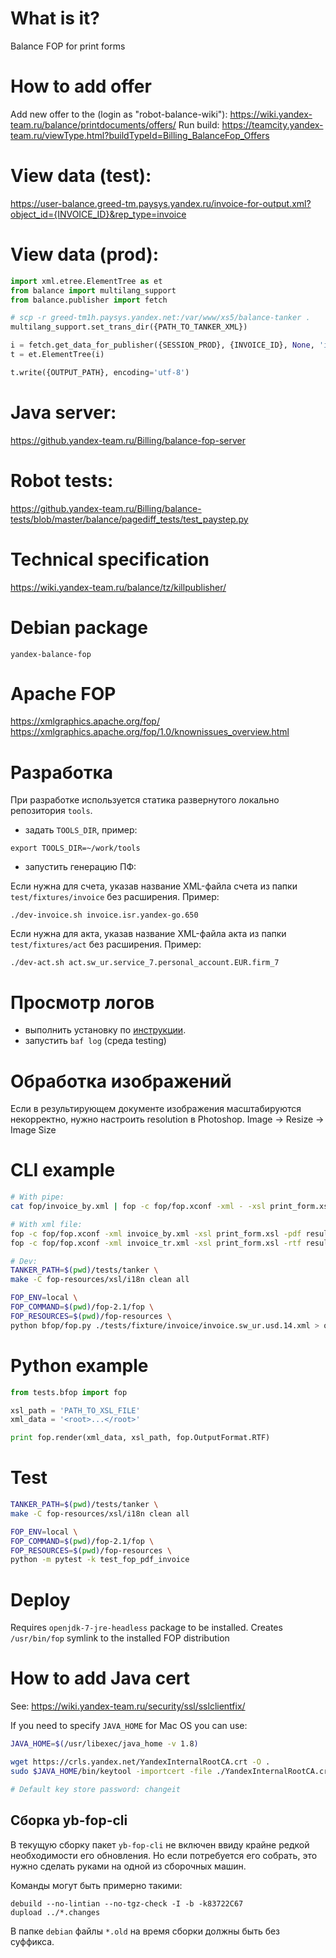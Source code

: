# What is it?
Balance FOP for print forms

# How to add offer
Add new offer to the (login as "robot-balance-wiki"):
https://wiki.yandex-team.ru/balance/printdocuments/offers/
Run build:
https://teamcity.yandex-team.ru/viewType.html?buildTypeId=Billing_BalanceFop_Offers

# View data (test):
https://user-balance.greed-tm.paysys.yandex.ru/invoice-for-output.xml?object_id={INVOICE_ID}&rep_type=invoice

# View data (prod):
```python
import xml.etree.ElementTree as et
from balance import multilang_support
from balance.publisher import fetch

# scp -r greed-tm1h.paysys.yandex.net:/var/www/xs5/balance-tanker .
multilang_support.set_trans_dir({PATH_TO_TANKER_XML})

i = fetch.get_data_for_publisher({SESSION_PROD}, {INVOICE_ID}, None, 'invoice')
t = et.ElementTree(i)

t.write({OUTPUT_PATH}, encoding='utf-8')
```

# Java server:
https://github.yandex-team.ru/Billing/balance-fop-server

# Robot tests:
https://github.yandex-team.ru/Billing/balance-tests/blob/master/balance/pagediff_tests/test_paystep.py

# Technical specification
https://wiki.yandex-team.ru/balance/tz/killpublisher/

# Debian package
```yandex-balance-fop```

# Apache FOP
https://xmlgraphics.apache.org/fop/
https://xmlgraphics.apache.org/fop/1.0/knownissues_overview.html

# Разработка
При разработке используется статика развернутого локально репозитория `tools`.
- задать `TOOLS_DIR`, пример:
```$bash
export TOOLS_DIR=~/work/tools
```
- запустить генерацию ПФ:  

Если нужна для счета, указав название XML-файла счета из папки `test/fixtures/invoice` без расширения. Пример:
```$bash
./dev-invoice.sh invoice.isr.yandex-go.650
```
Если нужна для акта, указав название XML-файла акта из папки `test/fixtures/act` без расширения. Пример:
```$bash
./dev-act.sh act.sw_ur.service_7.personal_account.EUR.firm_7
```

# Просмотр логов
- выполнить установку по [инструкции](https://a.yandex-team.ru/arc/trunk/arcadia/billing/library/tools/baf).
- запустить `baf log` (среда testing)

# Обработка изображений
Если в результирующем документе изображения масштабируются некорректно, нужно настроить resolution в Photoshop.
Image -> Resize -> Image Size

# CLI example
```bash
# With pipe:
cat fop/invoice_by.xml | fop -c fop/fop.xconf -xml - -xsl print_form.xsl -pdf -

# With xml file:
fop -c fop/fop.xconf -xml invoice_by.xml -xsl print_form.xsl -pdf result.pdf
fop -c fop/fop.xconf -xml invoice_tr.xml -xsl print_form.xsl -rtf result.rtf

# Dev:
TANKER_PATH=$(pwd)/tests/tanker \
make -C fop-resources/xsl/i18n clean all

FOP_ENV=local \
FOP_COMMAND=$(pwd)/fop-2.1/fop \
FOP_RESOURCES=$(pwd)/fop-resources \
python bfop/fop.py ./tests/fixture/invoice/invoice.sw_ur.usd.14.xml > out.pdf
```

# Python example
```python
from tests.bfop import fop

xsl_path = 'PATH_TO_XSL_FILE'
xml_data = '<root>...</root>'

print fop.render(xml_data, xsl_path, fop.OutputFormat.RTF)
```

# Test
```bash
TANKER_PATH=$(pwd)/tests/tanker \
make -C fop-resources/xsl/i18n clean all

FOP_ENV=local \
FOP_COMMAND=$(pwd)/fop-2.1/fop \
FOP_RESOURCES=$(pwd)/fop-resources \
python -m pytest -k test_fop_pdf_invoice
```

# Deploy

Requires ```openjdk-7-jre-headless``` package to be installed. Creates ```/usr/bin/fop``` symlink
to the installed FOP distribution

# How to add Java cert

See: https://wiki.yandex-team.ru/security/ssl/sslclientfix/

If you need to specify ```JAVA_HOME``` for Mac OS you can use:
```bash
JAVA_HOME=$(/usr/libexec/java_home -v 1.8)
```

```bash
wget https://crls.yandex.net/YandexInternalRootCA.crt -O .
sudo $JAVA_HOME/bin/keytool -importcert -file ./YandexInternalRootCA.crt -keystore $JAVA_HOME/jre/lib/security/cacerts  -alias "Yandex"

# Default key store password: changeit
```

## Сборка yb-fop-cli
В текущую сборку пакет `yb-fop-cli` не включен ввиду крайне редкой необходимости его обновления. Но если потребуется его собрать, это нужно сделать руками на одной из сборочных машин. 

Команды могут быть примерно такими:
```(bash)
debuild --no-lintian --no-tgz-check -I -b -k83722C67
dupload ../*.changes
```

В папке `debian` файлы `*.old` на время сборки должны быть без суффикса. 
